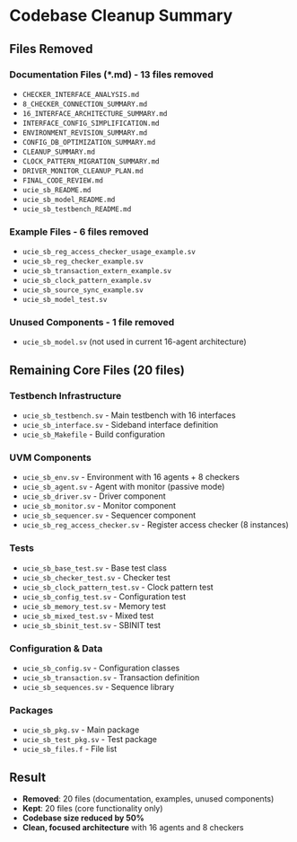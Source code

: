# Codebase Cleanup Summary

## Files Removed

### Documentation Files (*.md) - 13 files removed
- `CHECKER_INTERFACE_ANALYSIS.md`
- `8_CHECKER_CONNECTION_SUMMARY.md`
- `16_INTERFACE_ARCHITECTURE_SUMMARY.md`
- `INTERFACE_CONFIG_SIMPLIFICATION.md`
- `ENVIRONMENT_REVISION_SUMMARY.md`
- `CONFIG_DB_OPTIMIZATION_SUMMARY.md`
- `CLEANUP_SUMMARY.md`
- `CLOCK_PATTERN_MIGRATION_SUMMARY.md`
- `DRIVER_MONITOR_CLEANUP_PLAN.md`
- `FINAL_CODE_REVIEW.md`
- `ucie_sb_README.md`
- `ucie_sb_model_README.md`
- `ucie_sb_testbench_README.md`

### Example Files - 6 files removed
- `ucie_sb_reg_access_checker_usage_example.sv`
- `ucie_sb_reg_checker_example.sv`
- `ucie_sb_transaction_extern_example.sv`
- `ucie_sb_clock_pattern_example.sv`
- `ucie_sb_source_sync_example.sv`
- `ucie_sb_model_test.sv`

### Unused Components - 1 file removed
- `ucie_sb_model.sv` (not used in current 16-agent architecture)

## Remaining Core Files (20 files)

### Testbench Infrastructure
- `ucie_sb_testbench.sv` - Main testbench with 16 interfaces
- `ucie_sb_interface.sv` - Sideband interface definition
- `ucie_sb_Makefile` - Build configuration

### UVM Components
- `ucie_sb_env.sv` - Environment with 16 agents + 8 checkers
- `ucie_sb_agent.sv` - Agent with monitor (passive mode)
- `ucie_sb_driver.sv` - Driver component
- `ucie_sb_monitor.sv` - Monitor component
- `ucie_sb_sequencer.sv` - Sequencer component
- `ucie_sb_reg_access_checker.sv` - Register access checker (8 instances)

### Tests
- `ucie_sb_base_test.sv` - Base test class
- `ucie_sb_checker_test.sv` - Checker test
- `ucie_sb_clock_pattern_test.sv` - Clock pattern test
- `ucie_sb_config_test.sv` - Configuration test
- `ucie_sb_memory_test.sv` - Memory test
- `ucie_sb_mixed_test.sv` - Mixed test
- `ucie_sb_sbinit_test.sv` - SBINIT test

### Configuration & Data
- `ucie_sb_config.sv` - Configuration classes
- `ucie_sb_transaction.sv` - Transaction definition
- `ucie_sb_sequences.sv` - Sequence library

### Packages
- `ucie_sb_pkg.sv` - Main package
- `ucie_sb_test_pkg.sv` - Test package
- `ucie_sb_files.f` - File list

## Result
- **Removed**: 20 files (documentation, examples, unused components)
- **Kept**: 20 files (core functionality only)
- **Codebase size reduced by 50%**
- **Clean, focused architecture** with 16 agents and 8 checkers